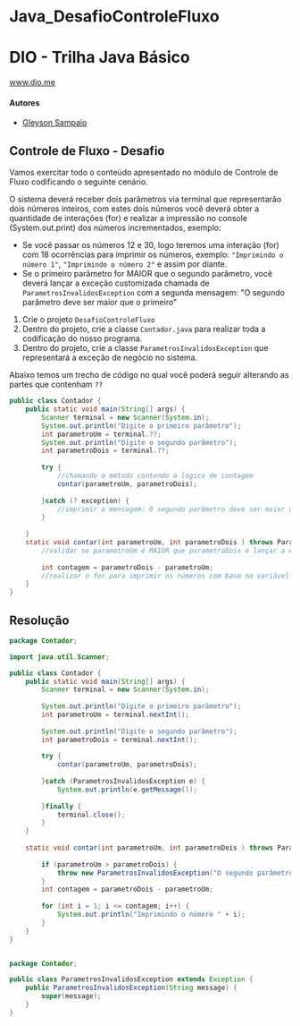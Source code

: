 # Java_DesafioControleFluxo

# DIO - Trilha Java Básico
www.dio.me

#### Autores
- [Gleyson Sampaio](https://github.com/glysns)

## Controle de Fluxo - Desafio

Vamos exercitar todo o conteúdo apresentado no módulo de Controle de Fluxo codificando o seguinte cenário.

O sistema deverá receber dois parâmetros via terminal que representarão dois números inteiros, com estes dois números você deverá obter a quantidade de interações (for) e realizar a impressão no console (System.out.print) dos números incrementados, exemplo:

* Se você passar os números 12 e 30, logo teremos uma interação (for) com 18 ocorrências para imprimir os números, exemplo: `"Imprimindo o número 1"`, `"Imprimindo o número 2"` e assim por diante.
* Se o primeiro parâmetro for MAIOR que o segundo parâmetro, você deverá lançar a exceção customizada chamada de `ParametrosInvalidosException` com a segunda mensagem: "O segundo parâmetro deve ser maior que o primeiro"   


1. Crie o projeto `DesafioControleFluxo`
2. Dentro do projeto, crie a classe `Contador.java` para realizar toda a codificação do nosso programa.
3. Dentro do projeto, crie a classe `ParametrosInvalidosException` que representará a exceção de negócio no sistema. 

Abaixo temos um trecho de código no qual você poderá seguir alterando as partes que contenham `??`

```java
public class Contador {
	public static void main(String[] args) {
		Scanner terminal = new Scanner(System.in);
		System.out.println("Digite o primeiro parâmetro");
		int parametroUm = terminal.??;
		System.out.println("Digite o segundo parâmetro");
		int parametroDois = terminal.??;
		
		try {
			//chamando o método contendo a lógica de contagem
			contar(parametroUm, parametroDois);
		
		}catch (? exception) {
			//imprimir a mensagem: O segundo parâmetro deve ser maior que o primeiro
		}
		
	}
	static void contar(int parametroUm, int parametroDois ) throws ParametrosInvalidosException {
		//validar se parametroUm é MAIOR que parametroDois e lançar a exceção
		
		int contagem = parametroDois - parametroUm;
		//realizar o for para imprimir os números com base na variável contagem
	}
}
```
## Resolução
```java
package Contador;

import java.util.Scanner;

public class Contador {
	public static void main(String[] args) {
		Scanner terminal = new Scanner(System.in);
		
		System.out.println("Digite o primeiro parâmetro");
		int parametroUm = terminal.nextInt();
		
		System.out.println("Digite o segundo parâmetro");
		int parametroDois = terminal.nextInt();
		
		try {		
			contar(parametroUm, parametroDois);
		
		}catch (ParametrosInvalidosException e) {			
			System.out.println(e.getMessage());
			
		}finally {
			terminal.close();
		}		
	}
	
	static void contar(int parametroUm, int parametroDois ) throws ParametrosInvalidosException {
		
		if (parametroUm > parametroDois) {
            throw new ParametrosInvalidosException("O segundo parâmetro deve ser maior que o primeiro");
        }
		int contagem = parametroDois - parametroUm;
		
		for (int i = 1; i <= contagem; i++) {
            System.out.println("Imprimindo o número " + i);
		}    
	}
}


package Contador;

public class ParametrosInvalidosException extends Exception {
    public ParametrosInvalidosException(String message) {
        super(message);
    }
}

```
